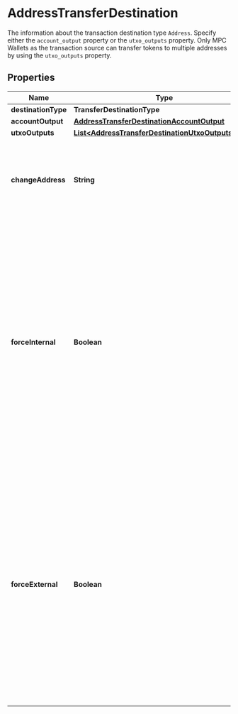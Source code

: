 

# AddressTransferDestination

The information about the transaction destination type `Address`.   Specify either the `account_output` property or the `utxo_outputs` property. Only MPC Wallets as the transaction source can transfer tokens to multiple addresses by using the `utxo_outputs` property. 

## Properties

| Name | Type | Description | Notes |
|------------ | ------------- | ------------- | -------------|
|**destinationType** | **TransferDestinationType** |  |  |
|**accountOutput** | [**AddressTransferDestinationAccountOutput**](AddressTransferDestinationAccountOutput.md) |  |  [optional] |
|**utxoOutputs** | [**List&lt;AddressTransferDestinationUtxoOutputsInner&gt;**](AddressTransferDestinationUtxoOutputsInner.md) |  |  [optional] |
|**changeAddress** | **String** | The address used to receive the remaining funds or change from the transaction. |  [optional] |
|**forceInternal** | **Boolean** | Whether the transaction request must be executed as a Loop transfer. For more information about Loop, see [Loop&#39;s website](https://loop.top/).   - &#x60;true&#x60;: The transaction request must be executed as a Loop transfer.   - &#x60;false&#x60;: The transaction request may not be executed as a Loop transfer.  |  [optional] |
|**forceExternal** | **Boolean** | Whether the transaction request must not be executed as a Loop transfer. For more information about Loop, see [Loop&#39;s website](https://loop.top/).   - &#x60;true&#x60;: The transaction request must not be executed as a Loop transfer.   - &#x60;false&#x60;: The transaction request can be executed as a Loop transfer.  |  [optional] |



